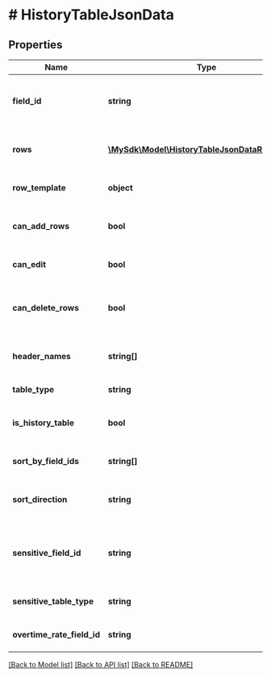 # # HistoryTableJsonData

## Properties

Name | Type | Description | Notes
------------ | ------------- | ------------- | -------------
**field_id** | **string** | ID of the field associated with this table | [optional]
**rows** | [**\MySdk\Model\HistoryTableJsonDataRowsInner[]**](HistoryTableJsonDataRowsInner.md) | Array of row data for the table | [optional]
**row_template** | **object** | Template for creating new rows | [optional]
**can_add_rows** | **bool** | Whether rows can be added to the table | [optional]
**can_edit** | **bool** | Whether the table is editable | [optional]
**can_delete_rows** | **bool** | Whether rows can be deleted from the table | [optional]
**header_names** | **string[]** | Column header names for the table | [optional]
**table_type** | **string** | Type of table | [optional]
**is_history_table** | **bool** | Whether this is a history table | [optional]
**sort_by_field_ids** | **string[]** | Field IDs to sort the table by | [optional]
**sort_direction** | **string** | Direction to sort the table (asc/desc) | [optional]
**sensitive_field_id** | **string** | ID of the sensitive field associated with this table | [optional]
**sensitive_table_type** | **string** | Type of sensitive table | [optional]
**overtime_rate_field_id** | **string** | ID of the overtime rate field | [optional]

[[Back to Model list]](../../README.md#models) [[Back to API list]](../../README.md#endpoints) [[Back to README]](../../README.md)
